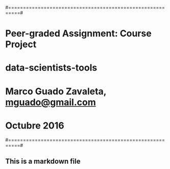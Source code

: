 #==========================================================#
# Peer-graded Assignment: Course Project                   #
# data-scientists-tools                                    #
# Marco Guado Zavaleta, mguado@gmail.com                   #
# Octubre 2016                                             #
#==========================================================#

## This is a markdown file
